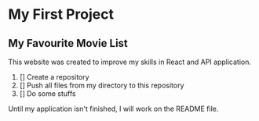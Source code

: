 # My First Project
## My Favourite Movie List
This website was created to improve my skills in React and API application.
1. [] Create a repository
2. [] Push all files from my directory to this repository
3. [] Do some stuffs

Until my application isn't finished, I will work on the README file.
